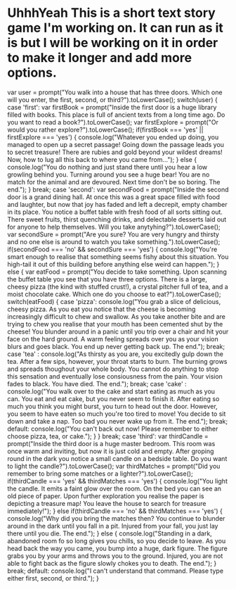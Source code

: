 UhhhYeah
This is a short text story game I'm working on. It can run as it is but I will be working on it in order to make it longer and add more options.
========
var user = prompt("You walk into a house that has three doors. Which one will you enter, the first, second, or third?").toLowerCase();
switch(user) {
    case 'first':
        var firstBook = prompt("Inside the first door is a huge library filled with books. This place is full of ancient texts from a long time ago. Do you want to read a book?").toLowerCase();
        var firstExplore = prompt("Or would you rather explore?").toLowerCase();
        if(firstBook === 'yes' || firstExplore === 'yes') {
        console.log("Whatever you ended up doing, you managed to open up a secret passage! Going down the passage leads you to secret treasure! There are rubies and gold beyond your wildest dreams! Now, how to lug all this back to where you came from...");
        }
        else {
            console.log("You do nothing and just stand there until you hear a low growling behind you. Turning around you see a huge bear! You are no match for the animal and are devoured. Next time don't be so boring. The end.");
        }
        break;
    case 'second':
        var secondFood = prompt("Inside the second door is a grand dining hall. At once this was a great space filled with food and laughter, but now that joy has faded and left a decrepit, empty chamber in its place. You notice a buffet table with fresh food of all sorts sitting out. There sweet fruits, thirst quenching drinks, and delectable desserts laid out for anyone to help themselves. Will you take anytyhing?").toLowerCase();
        var secondSure = prompt("Are you sure? You are very hungry and thirsty and no one else is around to watch you take something.").toLowerCase();
        if(secondFood === 'no' && secondSure === 'yes') {
            console.log("You're smart enough to realise that something seems fishy about this situation. You high-tail it out of this building before anything else weird can happen.");
        }
        else {
            var eatFood = prompt("You decide to take something. Upon scanning the buffet table you see that you have three options. There is a large, cheesy pizza (the kind with stuffed crust!), a crystal pitcher full of tea, and a moist chocolate cake. Which one do you choose to eat?").toLowerCase();
            switch(eatFood) {
                case 'pizza':
                    console.log("You grab a slice of delicious, cheesy pizza. As you eat you notice that the cheese is becoming increasingly difficult to chew and swallow. As you take another bite and are trying to chew you realise that your mouth has been cemented shut by the cheese! You blunder around in a panic until you trip over a chair and hit your face on the hard ground. A warm feeling spreads over you as your vision blurs and goes black. You end up never getting back up. The end.");
                    break;
                case 'tea' :
                    console.log("As thirsty as you are, you excitedly gulp down the tea. After a few sips, however, your throat starts to burn. The burning grows and spreads thoughout your whole body. You cannot do anything to stop this sensation and eventually lose consiousness from the pain. Your vision fades to black. You have died. The end.");
                    break;
                case 'cake' :
                    console.log("You walk over to the cake and start eating as much as you can. You eat and eat cake, but you never seem to finish it. After eating so much you think you might burst, you turn to head out the door. However, you seem to have eaten so much you're too tired to move! You decide to sit down and take a nap. Too bad you never wake up from it. The end.");
                    break;
                default:
                console.log("You can't back out now! Please remember to either choose pizza, tea, or cake.");
            }
        }
        break;
    case 'third':
        var thirdCandle = prompt("Inside the third door is a huge master bedroom. This room was once warm and inviting, but now it is just cold and empty. After groping round in the dark you notice a small candle on a bedside table. Do you want to light the candle?").toLowerCase();
        var thirdMatches = prompt("Did you remember to bring some matches or a lighter?").toLowerCase();
        if(thirdCandle === 'yes' && thirdMatches === 'yes') {
            console.log("You light the candle. It emits a faint glow over the room. On the bed you can see an old piece of paper. Upon further exploration you realise the paper is depicting a treasure map! You leave the house to search for treasure immediately!");
        }
        else if(thirdCandle === 'no' && thirdMatches === 'yes') {
            console.log("Why did you bring the matches then? You continue to blunder around in the dark until you fall in a pit. Injured from your fall, you just lay there until you die. The end.");
        }
        else {
            console.log("Standing in a dark, abandoned room fo so long gives you chills, so you decide to leave. As you head back the way you came, you bump into a huge, dark figure. The figure grabs you by your arms and throws you to the ground. Injured, you are not able to fight back as the figure slowly chokes you to death. The end.");
        }
        break;
    default:
        console.log("I can't understand that command. Please type either first, second, or third.");
}
